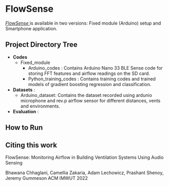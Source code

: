 # FlowSense


[_FlowSense_ ](https://sites.google.com/umass.edu/flowsense) is available in two versions: Fixed module (Arduino) setup and Smartphone application. 

## Project Directory Tree
- **Codes** 
  - Fixed_module 
    - Arduino_codes : Contains Arduino Nano 33 BLE Sense code for storing FFT features and airflow readings on the SD card.
    - Python_training_codes : Contains training codes and trained models of gradient boosting regression and classification.
- **Datasets** : 
  - Arduino_dataset: Contains the dataset recorded using ardunio microphone and rev.p airflow sensor for different distances, vents and environments.
- **Evaluation** : 


## How to Run


## Citing this work

FlowSense: Monitoring Airflow in Building Ventilation Systems Using Audio Sensing 

Bhawana Chhaglani, Camellia Zakaria, Adam Lechowicz, Prashant Shenoy, Jeremy Gummeson
ACM IMWUT 2022 
